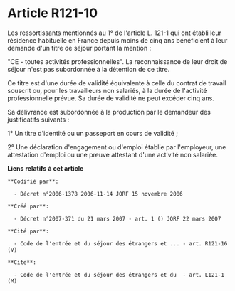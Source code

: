 # Article R121-10

Les ressortissants mentionnés au 1° de l'article L. 121-1 qui ont établi leur résidence habituelle en France depuis moins de
cinq ans bénéficient à leur demande d'un titre de séjour portant la mention :

"CE - toutes activités professionnelles". La reconnaissance de leur droit de séjour n'est pas subordonnée à la détention de
ce titre.

Ce titre est d'une durée de validité équivalente à celle du contrat de travail souscrit ou, pour les travailleurs non
salariés, à la durée de l'activité professionnelle prévue. Sa durée de validité ne peut excéder cinq ans.

Sa délivrance est subordonnée à la production par le demandeur des justificatifs suivants :

1° Un titre d'identité ou un passeport en cours de validité ;

2° Une déclaration d'engagement ou d'emploi établie par l'employeur, une attestation d'emploi ou une preuve attestant d'une
activité non salariée.

**Liens relatifs à cet article**

	**Codifié par**:

	  - Décret n°2006-1378 2006-11-14 JORF 15 novembre 2006

	**Créé par**:

	  - Décret n°2007-371 du 21 mars 2007 - art. 1 () JORF 22 mars 2007

	**Cité par**:

	  - Code de l'entrée et du séjour des étrangers et ... - art. R121-16 (V)

	**Cite**:

	  - Code de l'entrée et du séjour des étrangers et du  - art. L121-1 (M)
